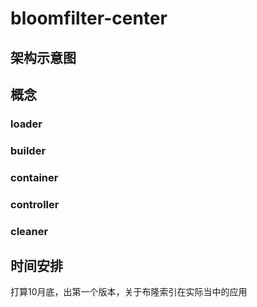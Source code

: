 # bloomfilter-center



## 架构示意图


## 概念
### loader


### builder


### container


### controller

### cleaner

## 时间安排

打算10月底，出第一个版本，关于布隆索引在实际当中的应用

